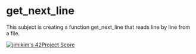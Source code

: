 # get_next_line

This subject is creating a function get_next_line that reads line by line from a file.

[![jimikim's 42Project Score](https://badge42.herokuapp.com/api/project/jimikim/get_next_line)](https://github.com/JaeSeoKim/badge42)
